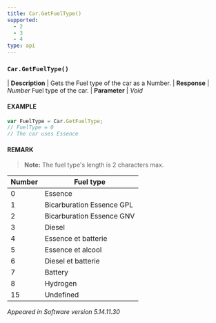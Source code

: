 ```yaml
---
title: Car.GetFuelType()
supported:
  - 2
  - 3
  - 4
type: api
---
```


### `Car.GetFuelType()`

| **Description** | Gets the Fuel type of the car as a Number.
| **Response** | *Number*  Fuel type of the car.
| **Parameter**   | *Void*

#### EXAMPLE

```javascript
var FuelType = Car.GetFuelType;
// FuelType = 0
// The car uses Essence
```

#### REMARK

>**Note:** The fuel type's length is 2 characters max.

Number | Fuel type
-----|----
0 | Essence
1 | Bicarburation Essence GPL
2 | Bicarburation Essence GNV
3 | Diesel
4 | Essence et batterie
5 | Essence et alcool
6 | Diesel et batterie
7 | Battery
8 | Hydrogen
15 | Undefined

*Appeared in Software version 5.14.11.30*
